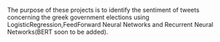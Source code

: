 The purpose of these projects is to identify the sentiment of tweets concerning the greek government elections using LogisticRegression,FeedForward Neural Networks and Recurrent Neural Networks(BERT soon to be added).
